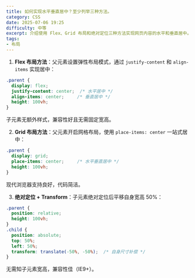 ```yaml
---
title: 如何实现水平垂直居中？至少列举三种方法。
category: CSS
date: 2025-07-06 19:25
difficulty: 中等
excerpt: 介绍使用 Flex、Grid 布局和绝对定位三种方法实现网页内容的水平和垂直居中。
tags:
- 布局
---
```

1. **Flex 布局方法**：父元素设置弹性布局模式，通过 `justify-content` 和 `align-items` 实现居中：  
```css
.parent {
  display: flex;
  justify-content: center;  /* 水平居中 */
  align-items: center;     /* 垂直居中 */
  height: 100vh;
}
```  
子元素无额外样式，兼容性好且无需固定宽高。

2. **Grid 布局方法**：父元素开启网格布局，使用 `place-items: center` 一站式居中：  
```css
.parent {
  display: grid;
  place-items: center;     /* 水平垂直居中 */
  height: 100vh;
}
```  
现代浏览器支持良好，代码简洁。

3. **绝对定位 + Transform**：子元素绝对定位后平移自身宽高 50%：  
```css
.parent {
  position: relative;
  height: 100vh;
}
.child {
  position: absolute;
  top: 50%;
  left: 50%;
  transform: translate(-50%, -50%);  /* 自身尺寸补偿 */
}
```  
无需知子元素宽高，兼容性佳（IE9+）。
